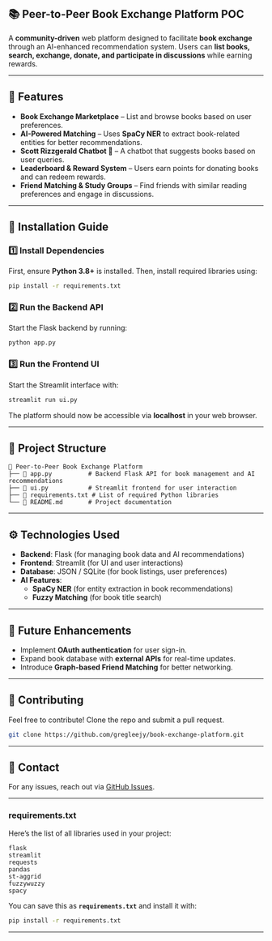 ## **📚 Peer-to-Peer Book Exchange Platform POC**  

A **community-driven** web platform designed to facilitate **book exchange** through an AI-enhanced recommendation system. Users can **list books, search, exchange, donate, and participate in discussions** while earning rewards.  

---

## **🚀 Features**
- **Book Exchange Marketplace** – List and browse books based on user preferences.  
- **AI-Powered Matching** – Uses **SpaCy NER** to extract book-related entities for better recommendations.  
- **Scott Rizzgerald Chatbot 🤖** – A chatbot that suggests books based on user queries.  
- **Leaderboard & Reward System** – Users earn points for donating books and can redeem rewards.  
- **Friend Matching & Study Groups** – Find friends with similar reading preferences and engage in discussions.  

---

## **💾 Installation Guide**
### **1️⃣ Install Dependencies**
First, ensure **Python 3.8+** is installed. Then, install required libraries using:
```bash
pip install -r requirements.txt
```

### **2️⃣ Run the Backend API**
Start the Flask backend by running:
```bash
python app.py
```

### **3️⃣ Run the Frontend UI**
Start the Streamlit interface with:
```bash
streamlit run ui.py
```

The platform should now be accessible via **localhost** in your web browser.

---

## **📜 Project Structure**
```
📂 Peer-to-Peer Book Exchange Platform
├── 📜 app.py          # Backend Flask API for book management and AI recommendations
├── 📜 ui.py           # Streamlit frontend for user interaction
├── 📜 requirements.txt # List of required Python libraries
└── 📜 README.md       # Project documentation
```

---

## **⚙️ Technologies Used**
- **Backend**: Flask (for managing book data and AI recommendations)
- **Frontend**: Streamlit (for UI and user interactions)
- **Database**: JSON / SQLite (for book listings, user preferences)
- **AI Features**:  
  - **SpaCy NER** (for entity extraction in book recommendations)  
  - **Fuzzy Matching** (for book title search)

---

## **🔧 Future Enhancements**
- Implement **OAuth authentication** for user sign-in.  
- Expand book database with **external APIs** for real-time updates.  
- Introduce **Graph-based Friend Matching** for better networking.  

---

## **🤝 Contributing**
Feel free to contribute! Clone the repo and submit a pull request.  
```bash
git clone https://github.com/gregleejy/book-exchange-platform.git
```

---

## **📩 Contact**
For any issues, reach out via [GitHub Issues](https://github.com/gregleejy/book-exchange-platform/issues).

---

### **requirements.txt**
Here’s the list of all libraries used in your project:
```
flask
streamlit
requests
pandas
st-aggrid
fuzzywuzzy
spacy
```

You can save this as **`requirements.txt`** and install it with:
```bash
pip install -r requirements.txt
```

---
